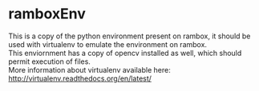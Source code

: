 ramboxEnv
===================

This is a copy of the python environment present on rambox, it should be used with virtualenv to emulate the environment on rambox.  
This enviornment has a copy of opencv installed as well, which should permit execution of files.  
More information about virtualenv available here: http://virtualenv.readthedocs.org/en/latest/  

